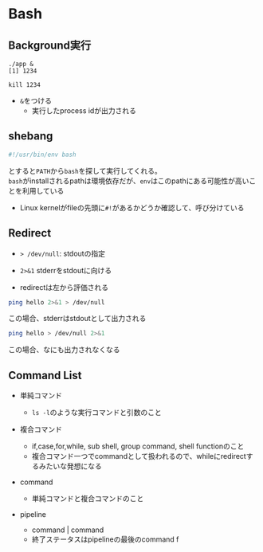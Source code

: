 # Bash

## Background実行

```shell
./app &
[1] 1234

kill 1234
```

* `&`をつける
  * 実行したprocess idが出力される

## shebang

```sh
#!/usr/bin/env bash
```

とすると`PATH`から`bash`を探して実行してくれる。  
`bash`がinstallされるpathは環境依存だが、`env`はこのpathにある可能性が高いことを利用している

* Linux kernelがfileの先頭に`#!`があるかどうか確認して、呼び分けている

## Redirect

* `> /dev/null`: stdoutの指定
* `2>&1` stderrをstdoutに向ける

* redirectは左から評価される

```sh
ping hello 2>&1 > /dev/null
```

この場合、stderrはstdoutとして出力される

```sh
ping hello > /dev/null 2>&1
```

この場合、なにも出力されなくなる

## Command List

* 単純コマンド
  * `ls -l`のような実行コマンドと引数のこと
* 複合コマンド
  * if,case,for,while, sub shell, group command, shell functionのこと
  * 複合コマンド一つでcommandとして扱われるので、whileにredirectするみたいな発想になる

* command
  * 単純コマンドと複合コマンドのこと
* pipeline
  * command | command
  * 終了ステータスはpipelineの最後のcommand f